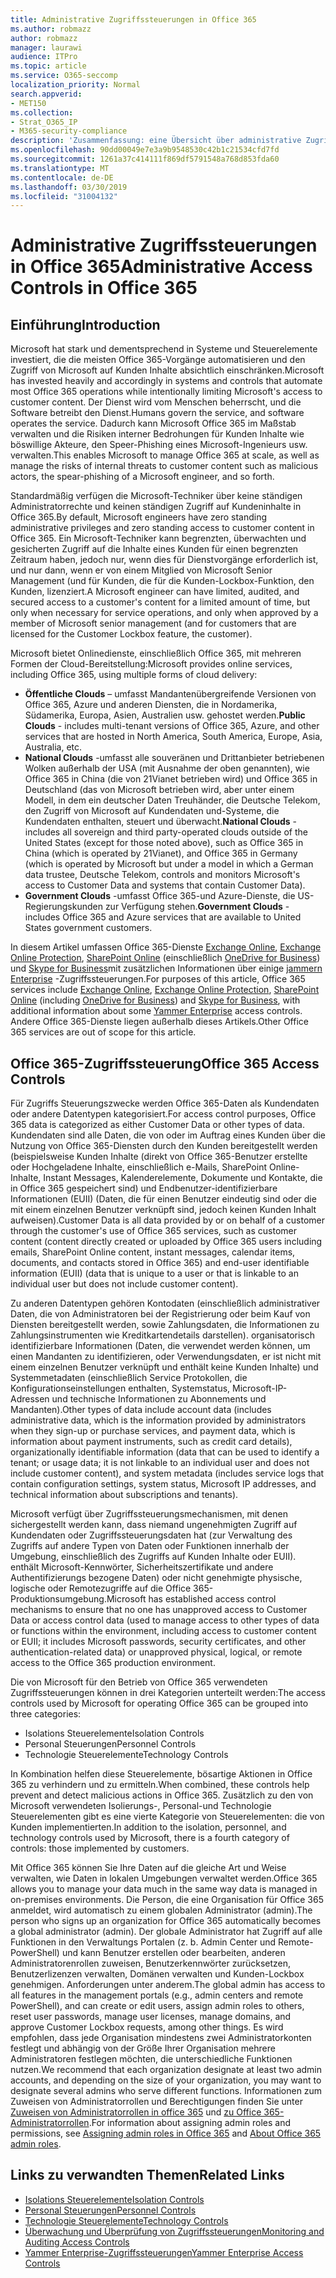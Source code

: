 ```yaml
---
title: Administrative Zugriffssteuerungen in Office 365
ms.author: robmazz
author: robmazz
manager: laurawi
audience: ITPro
ms.topic: article
ms.service: O365-seccomp
localization_priority: Normal
search.appverid:
- MET150
ms.collection:
- Strat_O365_IP
- M365-security-compliance
description: 'Zusammenfassung: eine Übersicht über administrative Zugriffssteuerungen und Datenkategorisierung von Office 365.'
ms.openlocfilehash: 90dd00049e7e3a9b9548530c42b1c21534cfd7fd
ms.sourcegitcommit: 1261a37c414111f869df5791548a768d853fda60
ms.translationtype: MT
ms.contentlocale: de-DE
ms.lasthandoff: 03/30/2019
ms.locfileid: "31004132"
---
```

# <a name="administrative-access-controls-in-office-365"></a><span data-ttu-id="6b273-103">Administrative Zugriffssteuerungen in Office 365</span><span class="sxs-lookup"><span data-stu-id="6b273-103">Administrative Access Controls in Office 365</span></span> 

## <a name="introduction"></a><span data-ttu-id="6b273-104">Einführung</span><span class="sxs-lookup"><span data-stu-id="6b273-104">Introduction</span></span>
<span data-ttu-id="6b273-105">Microsoft hat stark und dementsprechend in Systeme und Steuerelemente investiert, die die meisten Office 365-Vorgänge automatisieren und den Zugriff von Microsoft auf Kunden Inhalte absichtlich einschränken.</span><span class="sxs-lookup"><span data-stu-id="6b273-105">Microsoft has invested heavily and accordingly in systems and controls that automate most Office 365 operations while intentionally limiting Microsoft's access to customer content.</span></span> <span data-ttu-id="6b273-106">Der Dienst wird vom Menschen beherrscht, und die Software betreibt den Dienst.</span><span class="sxs-lookup"><span data-stu-id="6b273-106">Humans govern the service, and software operates the service.</span></span> <span data-ttu-id="6b273-107">Dadurch kann Microsoft Office 365 im Maßstab verwalten und die Risiken interner Bedrohungen für Kunden Inhalte wie böswillige Akteure, den Speer-Phishing eines Microsoft-Ingenieurs usw. verwalten.</span><span class="sxs-lookup"><span data-stu-id="6b273-107">This enables Microsoft to manage Office 365 at scale, as well as manage the risks of internal threats to customer content such as malicious actors, the spear-phishing of a Microsoft engineer, and so forth.</span></span>

<span data-ttu-id="6b273-108">Standardmäßig verfügen die Microsoft-Techniker über keine ständigen Administratorrechte und keinen ständigen Zugriff auf Kundeninhalte in Office 365.</span><span class="sxs-lookup"><span data-stu-id="6b273-108">By default, Microsoft engineers have zero standing administrative privileges and zero standing access to customer content in Office 365.</span></span> <span data-ttu-id="6b273-109">Ein Microsoft-Techniker kann begrenzten, überwachten und gesicherten Zugriff auf die Inhalte eines Kunden für einen begrenzten Zeitraum haben, jedoch nur, wenn dies für Dienstvorgänge erforderlich ist, und nur dann, wenn er von einem Mitglied von Microsoft Senior Management (und für Kunden, die für die Kunden-Lockbox-Funktion, den Kunden, lizenziert.</span><span class="sxs-lookup"><span data-stu-id="6b273-109">A Microsoft engineer can have limited, audited, and secured access to a customer's content for a limited amount of time, but only when necessary for service operations, and only when approved by a member of Microsoft senior management (and for customers that are licensed for the Customer Lockbox feature, the customer).</span></span>

<span data-ttu-id="6b273-110">Microsoft bietet Onlinedienste, einschließlich Office 365, mit mehreren Formen der Cloud-Bereitstellung:</span><span class="sxs-lookup"><span data-stu-id="6b273-110">Microsoft provides online services, including Office 365, using multiple forms of cloud delivery:</span></span>

- <span data-ttu-id="6b273-111">**Öffentliche Clouds** – umfasst Mandantenübergreifende Versionen von Office 365, Azure und anderen Diensten, die in Nordamerika, Südamerika, Europa, Asien, Australien usw. gehostet werden.</span><span class="sxs-lookup"><span data-stu-id="6b273-111">**Public Clouds** - includes multi-tenant versions of Office 365, Azure, and other services that are hosted in North America, South America, Europe, Asia, Australia, etc.</span></span>
- <span data-ttu-id="6b273-112">**National Clouds** -umfasst alle souveränen und Drittanbieter betriebenen Wolken außerhalb der USA (mit Ausnahme der oben genannten), wie Office 365 in China (die von 21Vianet betrieben wird) und Office 365 in Deutschland (das von Microsoft betrieben wird, aber unter einem Modell, in dem ein deutscher Daten Treuhänder, die Deutsche Telekom, den Zugriff von Microsoft auf Kundendaten und-Systeme, die Kundendaten enthalten, steuert und überwacht.</span><span class="sxs-lookup"><span data-stu-id="6b273-112">**National Clouds** - includes all sovereign and third party-operated clouds outside of the United States (except for those noted above), such as Office 365 in China (which is operated by 21Vianet), and Office 365 in Germany (which is operated by Microsoft but under a model in which a German data trustee, Deutsche Telekom, controls and monitors Microsoft's access to Customer Data and systems that contain Customer Data).</span></span>
- <span data-ttu-id="6b273-113">**Government Clouds** -umfasst Office 365-und Azure-Dienste, die US-Regierungskunden zur Verfügung stehen.</span><span class="sxs-lookup"><span data-stu-id="6b273-113">**Government Clouds** - includes Office 365 and Azure services that are available to United States government customers.</span></span>

<span data-ttu-id="6b273-114">In diesem Artikel umfassen Office 365-Dienste [Exchange Online](https://docs.microsoft.com/Exchange/exchange-online), [Exchange Online Protection](https://docs.microsoft.com/Office365/SecurityCompliance/eop/exchange-online-protection-overview), [SharePoint Online](https://docs.microsoft.com/sharepoint/sharepoint-online) (einschließlich [OneDrive for Business](https://docs.microsoft.com/OneDrive/onedrive)) und [Skype for Business](https://docs.microsoft.com/SkypeForBusiness/skype-for-business-online)mit zusätzlichen Informationen über einige [jammern Enterprise](https://support.office.com/article/yammer-–-admin-help-e1464355-1f97-49ac-b2aa-dd320b179dbe?ui=en-US&rs=en-US&ad=US) -Zugriffssteuerungen.</span><span class="sxs-lookup"><span data-stu-id="6b273-114">For purposes of this article, Office 365 services include [Exchange Online](https://docs.microsoft.com/Exchange/exchange-online), [Exchange Online Protection](https://docs.microsoft.com/Office365/SecurityCompliance/eop/exchange-online-protection-overview), [SharePoint Online](https://docs.microsoft.com/sharepoint/sharepoint-online) (including [OneDrive for Business](https://docs.microsoft.com/OneDrive/onedrive)) and [Skype for Business](https://docs.microsoft.com/SkypeForBusiness/skype-for-business-online), with additional information about some [Yammer Enterprise](https://support.office.com/article/yammer-–-admin-help-e1464355-1f97-49ac-b2aa-dd320b179dbe?ui=en-US&rs=en-US&ad=US) access controls.</span></span> <span data-ttu-id="6b273-115">Andere Office 365-Dienste liegen außerhalb dieses Artikels.</span><span class="sxs-lookup"><span data-stu-id="6b273-115">Other Office 365 services are out of scope for this article.</span></span>

## <a name="office-365-access-controls"></a><span data-ttu-id="6b273-116">Office 365-Zugriffssteuerung</span><span class="sxs-lookup"><span data-stu-id="6b273-116">Office 365 Access Controls</span></span>
<span data-ttu-id="6b273-117">Für Zugriffs Steuerungszwecke werden Office 365-Daten als Kundendaten oder andere Datentypen kategorisiert.</span><span class="sxs-lookup"><span data-stu-id="6b273-117">For access control purposes, Office 365 data is categorized as either Customer Data or other types of data.</span></span> <span data-ttu-id="6b273-118">Kundendaten sind alle Daten, die von oder im Auftrag eines Kunden über die Nutzung von Office 365-Diensten durch den Kunden bereitgestellt werden (beispielsweise Kunden Inhalte (direkt von Office 365-Benutzer erstellte oder Hochgeladene Inhalte, einschließlich e-Mails, SharePoint Online-Inhalte, Instant Messages, Kalenderelemente, Dokumente und Kontakte, die in Office 365 gespeichert sind) und Endbenutzer-identifizierbare Informationen (EUII) (Daten, die für einen Benutzer eindeutig sind oder die mit einem einzelnen Benutzer verknüpft sind, jedoch keinen Kunden Inhalt aufweisen).</span><span class="sxs-lookup"><span data-stu-id="6b273-118">Customer Data is all data provided by or on behalf of a customer through the customer's use of Office 365 services, such as customer content (content directly created or uploaded by Office 365 users including emails, SharePoint Online content, instant messages, calendar items, documents, and contacts stored in Office 365) and end-user identifiable information (EUII) (data that is unique to a user or that is linkable to an individual user but does not include customer content).</span></span> 

<span data-ttu-id="6b273-119">Zu anderen Datentypen gehören Kontodaten (einschließlich administrativer Daten, die von Administratoren bei der Registrierung oder beim Kauf von Diensten bereitgestellt werden, sowie Zahlungsdaten, die Informationen zu Zahlungsinstrumenten wie Kreditkartendetails darstellen). organisatorisch identifizierbare Informationen (Daten, die verwendet werden können, um einen Mandanten zu identifizieren, oder Verwendungsdaten, er ist nicht mit einem einzelnen Benutzer verknüpft und enthält keine Kunden Inhalte) und Systemmetadaten (einschließlich Service Protokollen, die Konfigurationseinstellungen enthalten, Systemstatus, Microsoft-IP-Adressen und technische Informationen zu Abonnements und Mandanten).</span><span class="sxs-lookup"><span data-stu-id="6b273-119">Other types of data include account data (includes administrative data, which is the information provided by administrators when they sign-up or purchase services, and payment data, which is information about payment instruments, such as credit card details), organizationally identifiable information (data that can be used to identify a tenant; or usage data; it is not linkable to an individual user and does not include customer content), and system metadata (includes service logs that contain configuration settings, system status, Microsoft IP addresses, and technical information about subscriptions and tenants).</span></span>

<span data-ttu-id="6b273-120">Microsoft verfügt über Zugriffssteuerungsmechanismen, mit denen sichergestellt werden kann, dass niemand ungenehmigten Zugriff auf Kundendaten oder Zugriffssteuerungsdaten hat (zur Verwaltung des Zugriffs auf andere Typen von Daten oder Funktionen innerhalb der Umgebung, einschließlich des Zugriffs auf Kunden Inhalte oder EUII). enthält Microsoft-Kennwörter, Sicherheitszertifikate und andere Authentifizierungs bezogene Daten) oder nicht genehmigte physische, logische oder Remotezugriffe auf die Office 365-Produktionsumgebung.</span><span class="sxs-lookup"><span data-stu-id="6b273-120">Microsoft has established access control mechanisms to ensure that no one has unapproved access to Customer Data or access control data (used to manage access to other types of data or functions within the environment, including access to customer content or EUII; it includes Microsoft passwords, security certificates, and other authentication-related data) or unapproved physical, logical, or remote access to the Office 365 production environment.</span></span>

<span data-ttu-id="6b273-121">Die von Microsoft für den Betrieb von Office 365 verwendeten Zugriffssteuerungen können in drei Kategorien unterteilt werden:</span><span class="sxs-lookup"><span data-stu-id="6b273-121">The access controls used by Microsoft for operating Office 365 can be grouped into three categories:</span></span>
- <span data-ttu-id="6b273-122">Isolations Steuerelemente</span><span class="sxs-lookup"><span data-stu-id="6b273-122">Isolation Controls</span></span>
- <span data-ttu-id="6b273-123">Personal Steuerungen</span><span class="sxs-lookup"><span data-stu-id="6b273-123">Personnel Controls</span></span>
- <span data-ttu-id="6b273-124">Technologie Steuerelemente</span><span class="sxs-lookup"><span data-stu-id="6b273-124">Technology Controls</span></span>

<span data-ttu-id="6b273-125">In Kombination helfen diese Steuerelemente, bösartige Aktionen in Office 365 zu verhindern und zu ermitteln.</span><span class="sxs-lookup"><span data-stu-id="6b273-125">When combined, these controls help prevent and detect malicious actions in Office 365.</span></span> <span data-ttu-id="6b273-126">Zusätzlich zu den von Microsoft verwendeten Isolierungs-, Personal-und Technologie Steuerelementen gibt es eine vierte Kategorie von Steuerelementen: die von Kunden implementierten.</span><span class="sxs-lookup"><span data-stu-id="6b273-126">In addition to the isolation, personnel, and technology controls used by Microsoft, there is a fourth category of controls: those implemented by customers.</span></span>

<span data-ttu-id="6b273-127">Mit Office 365 können Sie Ihre Daten auf die gleiche Art und Weise verwalten, wie Daten in lokalen Umgebungen verwaltet werden.</span><span class="sxs-lookup"><span data-stu-id="6b273-127">Office 365 allows you to manage your data much in the same way data is managed in on-premises environments.</span></span> <span data-ttu-id="6b273-128">Die Person, die eine Organisation für Office 365 anmeldet, wird automatisch zu einem globalen Administrator (admin).</span><span class="sxs-lookup"><span data-stu-id="6b273-128">The person who signs up an organization for Office 365 automatically becomes a global administrator (admin).</span></span> <span data-ttu-id="6b273-129">Der globale Administrator hat Zugriff auf alle Funktionen in den Verwaltungs Portalen (z. b. Admin Center und Remote-PowerShell) und kann Benutzer erstellen oder bearbeiten, anderen Administratorenrollen zuweisen, Benutzerkennwörter zurücksetzen, Benutzerlizenzen verwalten, Domänen verwalten und Kunden-Lockbox genehmigen. Anforderungen unter anderem.</span><span class="sxs-lookup"><span data-stu-id="6b273-129">The global admin has access to all features in the management portals (e.g., admin centers and remote PowerShell), and can create or edit users, assign admin roles to others, reset user passwords, manage user licenses, manage domains, and approve Customer Lockbox requests, among other things.</span></span> <span data-ttu-id="6b273-130">Es wird empfohlen, dass jede Organisation mindestens zwei Administratorkonten festlegt und abhängig von der Größe Ihrer Organisation mehrere Administratoren festlegen möchten, die unterschiedliche Funktionen nutzen.</span><span class="sxs-lookup"><span data-stu-id="6b273-130">We recommend that each organization designate at least two admin accounts, and depending on the size of your organization, you may want to designate several admins who serve different functions.</span></span> <span data-ttu-id="6b273-131">Informationen zum Zuweisen von Administratorrollen und Berechtigungen finden Sie unter [Zuweisen von Administratorrollen in office 365](https://support.office.com/article/Assigning-admin-roles-in-Office-365-eac4d046-1afd-4f1a-85fc-8219c79e1504) und [zu Office 365-Administratorrollen](https://support.office.com/article/Permissions-in-Office-365-DA585EEA-F576-4F55-A1E0-87090B6AAA9D).</span><span class="sxs-lookup"><span data-stu-id="6b273-131">For information about assigning admin roles and permissions, see [Assigning admin roles in Office 365](https://support.office.com/article/Assigning-admin-roles-in-Office-365-eac4d046-1afd-4f1a-85fc-8219c79e1504) and [About Office 365 admin roles](https://support.office.com/article/Permissions-in-Office-365-DA585EEA-F576-4F55-A1E0-87090B6AAA9D).</span></span>


## <a name="related-links"></a><span data-ttu-id="6b273-132">Links zu verwandten Themen</span><span class="sxs-lookup"><span data-stu-id="6b273-132">Related Links</span></span>

- [<span data-ttu-id="6b273-133">Isolations Steuerelemente</span><span class="sxs-lookup"><span data-stu-id="6b273-133">Isolation Controls</span></span>](office-365-isolation-controls.md)
- [<span data-ttu-id="6b273-134">Personal Steuerungen</span><span class="sxs-lookup"><span data-stu-id="6b273-134">Personnel Controls</span></span>](office-365-personnel-controls.md)
- [<span data-ttu-id="6b273-135">Technologie Steuerelemente</span><span class="sxs-lookup"><span data-stu-id="6b273-135">Technology Controls</span></span>](office-365-technology-controls.md)
- [<span data-ttu-id="6b273-136">Überwachung und Überprüfung von Zugriffssteuerungen</span><span class="sxs-lookup"><span data-stu-id="6b273-136">Monitoring and Auditing Access Controls</span></span>](office-365-monitoring-and-auditing-access-controls.md)
- [<span data-ttu-id="6b273-137">Yammer Enterprise-Zugriffssteuerungen</span><span class="sxs-lookup"><span data-stu-id="6b273-137">Yammer Enterprise Access Controls</span></span>](office-365-yammer-enterprise-access-controls.md)
